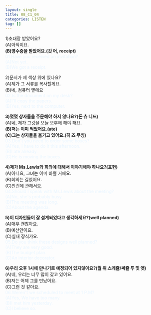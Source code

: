 ```yaml
---
layout: single
title: 08_C1_04
categories: LISTEN
tag: []
--- 
```


1)초대장 받았어요?   
(A)아직이요.   
__(B)영수증을 받았어요.(갓 어, receipt)__   
<span style="color:#E8F5FF">
01.Have you received an invitation?   
(A)Not yet.   
(B)We got a receipt.   
</span>
   
2)문서가 제 책상 위에 있나요?   
(A)제가 그 서류를 복사할게요.   
(B)네, 컴퓨터 옆에요   
<span style="color:#E8F5FF">
02.Is the document on my desk?   
(A)I'll copy the papers.   
(B)Yes, next to the computer.   
</span>
   
__3)몇몇 상자들을 주문해야 하지 않나요?(돈 츄 니드)__   
(A)네, 제가 그것을 오늘 오후에 해야 해요.   
__(B)저는 이미 먹었어요.(ate)__   
__(C)그는 상자들을 옮기고 있어요.(히 즈  무빙)__   
<span style="color:#E8F5FF">
03.Don't you need to order some boxes?   
(A)Yes, I have to do it this afternoon.   
(B)I ate already.   
(C)He is moving the boxes.   
</span>
   
__4)제가 Ms.Lewis와 회의에 대해서 이야기해야 하나요?(표현)__   
(A)아니요, 그녀는 이미 바쁠 거에요.   
(B)회의는 길었어요.   
(C)안건에 관해서요.   
<span style="color:#E8F5FF">
04.Should I speak with Ms.Lewis about the meeting?   
(A)No, she's probably busy.   
(B)The meeting was long.   
(C)About the agenda.   
</span>
   
__5)이 디자인들이 잘 설계되었다고 생각하세요?(well planned)__   
(A)매우 괜찮아요.   
(B)예산안이요.   
(C)실내 장식가요.   
<span style="color:#E8F5FF">
05.Do you think these designs well planned?   
(A)They are very good.   
(B)The budget plan.   
(C)An interior decorator.   
</span>
   
__6)우리 오후 1시에 만나기로 예정되어 있지않아요?(월 위 스케쥴/쎄쥴 투 밋 앳)__   
(A)네, 우리는 너무 많이 갖고 있어요.   
(B)저는 어제 그를 만났어요.   
(C)그런 것 같아요.   
<span style="color:#E8F5FF">
06.Weren't we scheduled to meet at 1 P.M?   
(A)Yes, We have too many.   
(B)I met him yesterday.   
(C)I believe so.   
</span>
